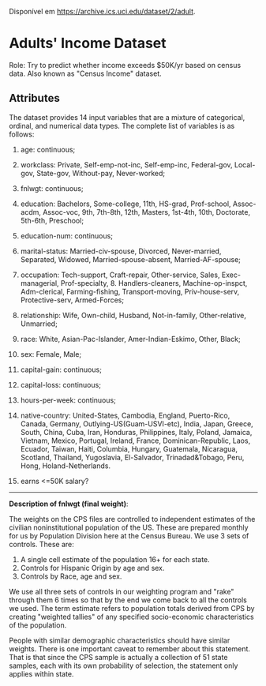 Disponível em https://archive.ics.uci.edu/dataset/2/adult. 

# Adults' Income Dataset

Role: Try to predict whether income exceeds $50K/yr based on census data. Also known as "Census Income" dataset.

## Attributes

The dataset provides 14 input variables that are a mixture of categorical, ordinal, and numerical data types. The complete list of variables is as follows:

1. age: continuous;

2. workclass: Private, Self-emp-not-inc, Self-emp-inc, Federal-gov, Local-gov, State-gov, Without-pay, Never-worked;
  
3. fnlwgt: continuous;
   
4. education: Bachelors, Some-college, 11th, HS-grad, Prof-school, Assoc-acdm, Assoc-voc, 9th, 7th-8th, 12th, Masters, 1st-4th, 10th, Doctorate, 5th-6th, Preschool;
   
5. education-num: continuous;
   
6. marital-status: Married-civ-spouse, Divorced, Never-married, Separated, Widowed, Married-spouse-absent, Married-AF-spouse;
   
7. occupation: Tech-support, Craft-repair, Other-service, Sales, Exec-managerial, Prof-specialty, 8. Handlers-cleaners, Machine-op-inspct, Adm-clerical, Farming-fishing, Transport-moving, Priv-house-serv, Protective-serv, Armed-Forces;
   
8. relationship: Wife, Own-child, Husband, Not-in-family, Other-relative, Unmarried;
   
9. race: White, Asian-Pac-Islander, Amer-Indian-Eskimo, Other, Black;
    
10. sex: Female, Male;
    
11. capital-gain: continuous;
    
12. capital-loss: continuous;
    
13. hours-per-week: continuous;
    
14. native-country: United-States, Cambodia, England, Puerto-Rico, Canada, Germany, Outlying-US(Guam-USVI-etc), India, Japan, Greece, South, China, Cuba, Iran, Honduras, Philippines, Italy, Poland, Jamaica, Vietnam, Mexico, Portugal, Ireland, France, Dominican-Republic, Laos, Ecuador, Taiwan, Haiti, Columbia, Hungary, Guatemala, Nicaragua, Scotland, Thailand, Yugoslavia, El-Salvador, Trinadad&Tobago, Peru, Hong, Holand-Netherlands.
    
15. earns <=50K salary? 

<hr>

**Description of fnlwgt (final weight)**:

The weights on the CPS files are controlled to independent estimates of the
civilian noninstitutional population of the US.  These are prepared monthly
for us by Population Division here at the Census Bureau.  We use 3 sets of
controls. These are:

1.  A single cell estimate of the population 16+ for each state.
2.  Controls for Hispanic Origin by age and sex.
3.  Controls by Race, age and sex.

We use all three sets of controls in our weighting program and "rake" through
them 6 times so that by the end we come back to all the controls we used.
The term estimate refers to population totals derived from CPS by creating
"weighted tallies" of any specified socio-economic characteristics of the
population.

People with similar demographic characteristics should have
similar weights.  There is one important caveat to remember
about this statement.  That is that since the CPS sample is
actually a collection of 51 state samples, each with its own
probability of selection, the statement only applies within
state.
